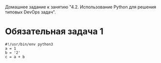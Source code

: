 Домашнее задание к занятию "4.2. Использование Python для решения типовых DevOps задач".<br>

# Обязательная задача 1

```
#!/usr/bin/env python3
a = 1
b = '2'
c = a + b
```

